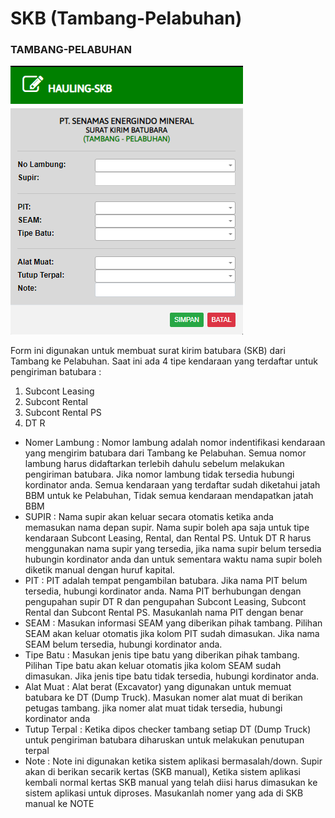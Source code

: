 # SKB (Tambang-Pelabuhan)

### TAMBANG-PELABUHAN

![](../.gitbook/assets/hauling-skb.png)

Form ini digunakan untuk membuat surat kirim batubara (SKB) dari Tambang ke Pelabuhan. Saat ini ada 4 tipe kendaraan yang terdaftar untuk pengiriman batubara :

1. Subcont Leasing
2. Subcont Rental
3. Subcont Rental PS
4. DT R

* Nomer Lambung : Nomor lambung adalah nomor indentifikasi kendaraan yang mengirim batubara dari Tambang ke Pelabuhan. Semua nomor lambung harus didaftarkan terlebih dahulu sebelum melakukan pengiriman batubara. Jika nomor lambung tidak tersedia hubungi kordinator anda. Semua kendaraan yang terdaftar sudah diketahui jatah BBM untuk ke Pelabuhan, Tidak semua kendaraan mendapatkan jatah BBM
* SUPIR : Nama supir akan keluar secara otomatis ketika anda memasukan nama depan supir. Nama supir boleh apa saja untuk tipe kendaraan Subcont Leasing, Rental, dan Rental PS. Untuk DT R harus menggunakan nama supir yang tersedia, jika nama supir belum tersedia hubungin kordinator anda dan untuk sementara waktu nama supir boleh diketik manual dengan huruf kapital.
* PIT : PIT adalah tempat pengambilan batubara. Jika nama PIT belum tersedia, hubungi kordinator anda. Nama PIT berhubungan dengan pengupahan supir DT R dan pengupahan Subcont Leasing, Subcont Rental dan Subcont Rental PS. Masukanlah nama PIT dengan benar
* SEAM : Masukan informasi SEAM yang diberikan pihak tambang. Pilihan SEAM akan keluar otomatis jika kolom PIT sudah dimasukan. Jika nama SEAM belum tersedia, hubungi kordinator anda.
* Tipe Batu : Masukan jenis tipe batu yang diberikan pihak tambang. Pilihan Tipe batu akan keluar otomatis jika kolom SEAM sudah dimasukan. Jika jenis tipe batu tidak tersedia, hubungi kordinator anda.
* Alat Muat : Alat berat (Excavator) yang digunakan untuk memuat batubara ke DT (Dump Truck). Masukan nomer alat muat di berikan petugas tambang. jika nomer alat muat tidak tersedia, hubungi kordinator anda
* Tutup Terpal : Ketika dipos checker tambang setiap DT (Dump Truck) untuk pengiriman batubara diharuskan untuk melakukan penutupan terpal
* Note : Note ini digunakan ketika sistem aplikasi bermasalah/down. Supir akan di berikan secarik kertas (SKB manual), Ketika sistem aplikasi kembali normal kertas SKB manual yang telah diisi harus dimasukan ke sistem aplikasi untuk diproses. Masukanlah nomer yang ada di SKB manual ke NOTE
